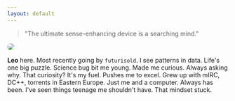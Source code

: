 ```yaml
---
layout: default
---
```


> "The ultimate sense-enhancing device is a searching mind."

<img class="profile-picture" src="{{site.baseurl}}/{{site.profile-picture}}" style="border-radius: 50%">

**Leo** here.
Most recently going by `futurisold`.
I see patterns in data.
Life's one big puzzle.
Science bug bit me young.
Made me curious.
Always asking why.
That curiosity?
It's my fuel.
Pushes me to excel.
Grew up with mIRC, DC++, torrents in Eastern Europe.
Just me and a computer.
Always has been.
I've seen things teenage me shouldn't have.
That mindset stuck.

<div class="social-links">
    <a href="mailto:{{site.email}}" class="social-link">
        <i class="fas fa-envelope"></i>
    </a>
    <a href="https://github.com/futurisold" class="social-link">
        <i class="fab fa-github"></i>
    </a>
    <a href="https://x.com/{{site.x_username}}" class="social-link">
        <i class="fa-brands fa-x-twitter"></i>
    </a>
    <a href="https://www.goodreads.com/user/show/{{site.goodreads_username}}" target="_blank">
        <i class="fa-brands fa-goodreads-g"></i>
    </a>
</div>
